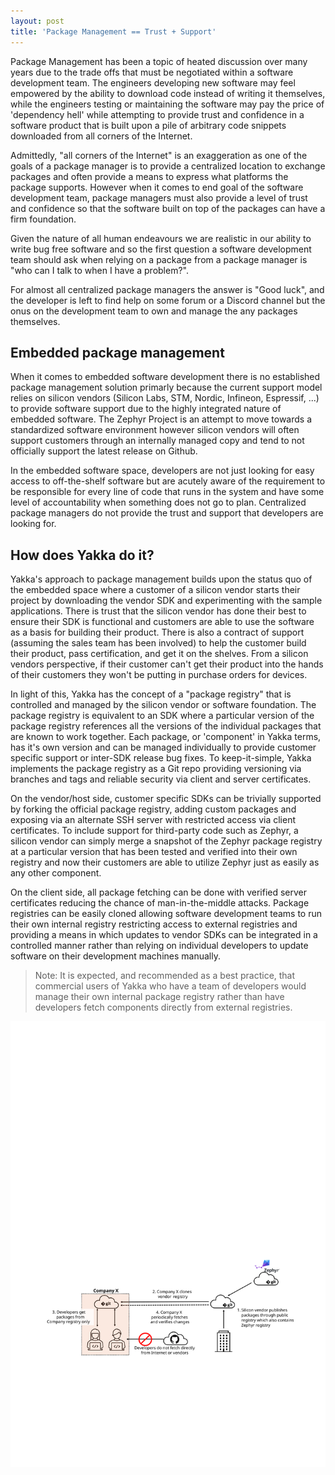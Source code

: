 ```yaml
---
layout: post
title: 'Package Management == Trust + Support'
---
```

Package Management has been a topic of heated discussion over many years due to the trade offs that must be negotiated within a software development team. The engineers developing new software may feel empowered by the ability to download code instead of writing it themselves, while the engineers testing or maintaining the software may pay the price of 'dependency hell' while attempting to provide trust and confidence in a software product that is built upon a pile of arbitrary code snippets downloaded from all corners of the Internet.

Admittedly, "all corners of the Internet" is an exaggeration as one of the goals of a package manager is to provide a centralized location to exchange packages and often provide a means to express what platforms the package supports. However when it comes to end goal of the software development team, package managers must also provide a level of trust and confidence so that the software built on top of the packages can have a firm foundation.

Given the nature of all human endeavours we are realistic in our ability to write bug free software and so the first question a software development team should ask when relying on a package from a package manager is "who can I talk to when I have a problem?".

For almost all centralized package managers the answer is "Good luck", and the developer is left to find help on some forum or a Discord channel but the onus on the development team to own and manage the any packages themselves.

## Embedded package management
When it comes to embedded software development there is no established package management solution primarly because the current support model relies on silicon vendors (Silicon Labs, STM, Nordic, Infineon, Espressif, ...) to provide software support due to the highly integrated nature of embedded software. The Zephyr Project is an attempt to move towards a standardized software environment however silicon vendors will often support customers through an internally managed copy and tend to not officially support the latest release on Github. 

In the embedded software space, developers are not just looking for easy access to off-the-shelf software but are acutely aware of the requirement to be responsible for every line of code that runs in the system and have some level of accountability when something does not go to plan. Centralized package managers do not provide the trust and support that developers are looking for.

## How does Yakka do it?

Yakka's approach to package management builds upon the status quo of the embedded space where a customer of a silicon vendor starts their project by downloading the vendor SDK and experimenting with the sample applications. There is trust that the silicon vendor has done their best to ensure their SDK is functional and customers are able to use the software as a basis for building their product. There is also a contract of support (assuming the sales team has been involved) to help the customer build their product, pass certification, and get it on the shelves. From a silicon vendors perspective, if their customer can't get their product into the hands of their customers they won't be putting in purchase orders for devices.

In light of this, Yakka has the concept of a "package registry" that is controlled and managed by the silicon vendor or software foundation. The package registry is equivalent to an SDK where a particular version of the package registry references all the versions of the individual packages that are known to work together. Each package, or 'component' in Yakka terms, has it's own version and can be managed individually to provide customer specific support or inter-SDK release bug fixes.
To keep-it-simple, Yakka implements the package registry as a Git repo providing versioning via branches and tags and reliable security via client and server certificates.

On the vendor/host side, customer specific SDKs can be trivially supported by forking the official package registry, adding custom packages and exposing via an alternate SSH server with restricted access via client certificates.
To include support for third-party code such as Zephyr, a silicon vendor can simply merge a snapshot of the Zephyr package registry at a particular version that has been tested and verified into their own registry and now their customers are able to utilize Zephyr just as easily as any other component.

On the client side, all package fetching can be done with verified server certificates reducing the chance of man-in-the-middle attacks. Package registries can be easily cloned allowing software development teams to run their own internal registry restricting access to external registries and providing a means in which updates to vendor SDKs can be integrated in a controlled manner rather than relying on individual developers to update software on their development machines manually.
> Note:
> It is expected, and recommended as a best practice, that commercial users of Yakka who have a team of developers would manage their own internal package registry rather than have developers fetch components directly from external registries.

![Yakka registry](/assets/img/yakka-company-registry.svg)


